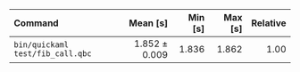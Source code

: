 | Command | Mean [s] | Min [s] | Max [s] | Relative |
|:---|---:|---:|---:|---:|
| `bin/quickaml test/fib_call.qbc` | 1.852 ± 0.009 | 1.836 | 1.862 | 1.00 |
